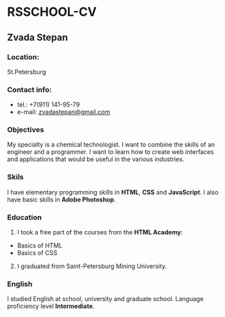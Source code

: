 # RSSCHOOL-CV

## Zvada Stepan

### Location:

St.Petersburg

### Contact info:

- tel.: +7(911) 141-95-79
- e-mail: zvadastepan@gmail.com

### Objectives

My specialty is a chemical technologist. I want to combine the skills of an engineer and a programmer. I want to learn how to create web interfaces and applications that would be useful in the various industries.

### Skils

I have elementary programming skills in **HTML**, **CSS** and **JavaScript**. I also have basic skills in **Adobe Photoshop**.

### Education

1. I took a free part of the courses from the **HTML Academy**:
- Basics of HTML
- Basics of CSS
2. I graduated from Saint-Petersburg Mining University.

### English

 I studied English at school, university and graduate school. Language proficiency level **Intermediate**.

